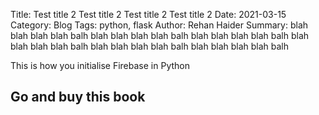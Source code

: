 Title: Test title 2 Test title 2 Test title 2 Test title 2
Date: 2021-03-15
Category: Blog
Tags: python, flask
Author: Rehan Haider
Summary: blah blah blah blah balh blah blah blah blah balh blah blah blah blah balh blah blah blah blah balh blah blah blah blah balh blah blah blah blah balh


This is how you initialise Firebase in Python

## Go and buy this book
